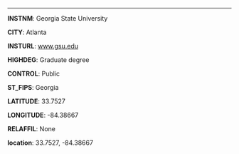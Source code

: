 
---
**INSTNM**: Georgia State University

**CITY**: Atlanta

**INSTURL**: www.gsu.edu

**HIGHDEG**: Graduate degree

**CONTROL**: Public

**ST_FIPS**: Georgia

**LATITUDE**: 33.7527

**LONGITUDE**: -84.38667

**RELAFFIL**: None

**location**: 33.7527, -84.38667